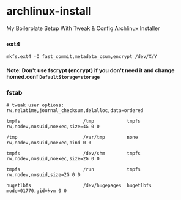 # archlinux-install
My Boilerplate Setup With Tweak &amp; Config Archlinux Installer

### ext4

```
mkfs.ext4 -O fast_commit,metadata_csum,encrypt /dev/X/Y
```

#### Note: Don't use fscrypt (encrypt) if you don't need it and change homed.conf `DefaultStorage=storage`

### fstab

```
# tweak user options: rw,relatime,journal_checksum,delalloc,data=ordered

tmpfs						/tmp		    tmpfs       rw,nodev,nosuid,noexec,size=4G 0 0

/tmp                        /var/tmp        none        rw,nodev,nosuid,noexec,bind 0 0

tmpfs						/dev/shm	    tmpfs	    rw,nodev,nosuid,noexec,size=2G 0 0

tmpfs						/run		    tmpfs       rw,nodev,nosuid,size=2G 0 0

hugetlbfs                   /dev/hugepages  hugetlbfs   mode=01770,gid=kvm 0 0
```

